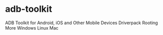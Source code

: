 # adb-toolkit
ADB Toolkit for Android, iOS and Other Mobile Devices Driverpack Rooting More Windows Linux Mac
